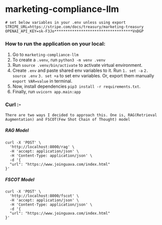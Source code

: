 # marketing-compliance-llm

```
# set below variables in your .env unless using export
STRIPE_URL=https://stripe.com/docs/treasury/marketing-treasury
OPENAI_API_KEY=sk-F3Jo***********************************VnDGP
```
### How to run the application on your local:
1. Go to ```marketing-compliance-llm```
2. To create a ```.venv```, run ```python3 -m venv .venv```
3. Run ```source .venv/bin/activate``` to activate virtual environment.
4. Create ```.env``` and paste shared env variables to it.
   Run ```1. set -a``` ```2. source .env``` ```3. set +a``` to set env variables. Or, export them manually ```export VAR=value``` in terminal.
5. Now, install dependencies ```pip3 install -r requirements.txt```.
6. Finally, run ```uvicorn app.main:app```

### Curl :-
``` There are two ways I decided to approach this. One is, RAG(Retrieval Augmentation) and FSCOT(Few Shot Chain of Thought) model ```
##### RAG Model
```
curl -X 'POST' \
  'http://localhost:8000/rag' \
  -H 'accept: application/json' \
  -H 'Content-Type: application/json' \
  -d '{
  "url": "https://www.joinguava.com/index.html"
}'
```

##### FSCOT Model
```
curl -X 'POST' \
  'http://localhost:8000/fscot' \
  -H 'accept: application/json' \
  -H 'Content-Type: application/json' \
  -d '{
  "url": "https://www.joinguava.com/index.html"
}'
```

